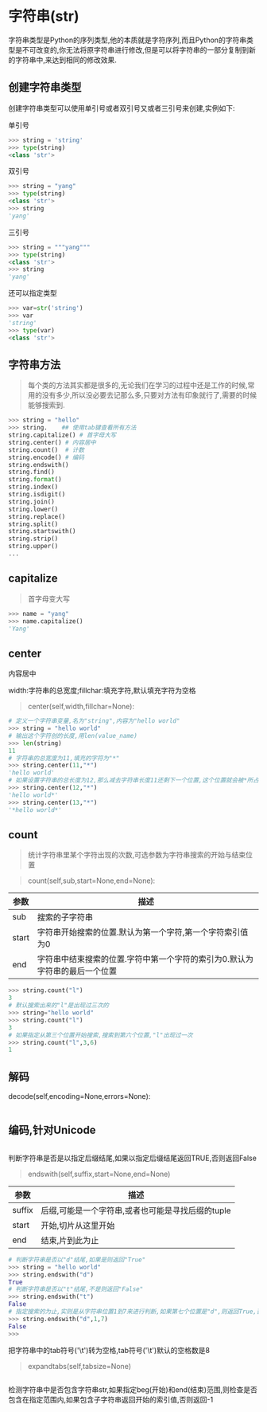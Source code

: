 # 字符串(str)

字符串类型是Python的序列类型,他的本质就是字符序列,而且Python的字符串类型是不可改变的,你无法将原字符串进行修改,但是可以将字符串的一部分复制到新的字符串中,来达到相同的修改效果.

## 创建字符串类型

创建字符串类型可以使用单引号或者双引号又或者三引号来创建,实例如下:

单引号

```python
>>> string = 'string'
>>> type(string)
<class 'str'>
```

双引号

```python
>>> string = "yang"
>>> type(string)
<class 'str'>
>>> string
'yang'
```

三引号

```python
>>> string = """yang"""
>>> type(string)
<class 'str'>
>>> string
'yang'
```

还可以指定类型

```python
>>> var=str('string')
>>> var
'string'
>>> type(var)
<class 'str'>
```

## 字符串方法

> 每个类的方法其实都是很多的,无论我们在学习的过程中还是工作的时候,常用的没有多少,所以没必要去记那么多,只要对方法有印象就行了,需要的时候能够搜索到.

```python
>>> string = "hello"
>>> string.    ## 使用tab键查看所有方法
string.capitalize() # 首字母大写
string.center() # 内容居中
string.count()  # 计数
string.encode() # 编码
string.endswith()
string.find()
string.format()
string.index()
string.isdigit()
string.join()
string.lower()
string.replace()
string.split()
string.startswith()
string.strip()
string.upper()
...
```

## capitalize

> 首字母变大写

```python
>>> name = "yang"
>>> name.capitalize()
'Yang'
```

## center

内容居中

width:字符串的总宽度;fillchar:填充字符,默认填充字符为空格

> center(self,width,fillchar=None):

```python
# 定义一个字符串变量,名为"string",内容为"hello world"
>>> string = "hello world"
# 输出这个字符创的长度,用len(value_name)
>>> len(string)
11
# 字符串的总宽度为11,填充的字符为"*"
>>> string.center(11,"*")
'hello world'
# 如果设置字符串的总长度为12,那么减去字符串长度11还剩下一个位置,这个位置就会被*所占用
>>> string.center(12,"*")
'hello world*'
>>> string.center(13,"*")
'*hello world*'
```

## count

> 统计字符串里某个字符出现的次数,可选参数为字符串搜索的开始与结束位置

> count(self,sub,start=None,end=None):

| 参数    | 描述                                      |
| ----- | --------------------------------------- |
| sub   | 搜索的子字符串                                 |
| start | 字符串开始搜索的位置.默认为第一个字符,第一个字符索引值为0          |
| end   | 字符串中结束搜索的位置.字符中第一个字符的索引为0.默认为字符串的最后一个位置 |

```python
>>> string.count("l")
3
# 默认搜索出来的"l"是出现过三次的
>>> string="hello world"
>>> string.count("l")
3
# 如果指定从第三个位置开始搜索,搜索到第六个位置,"l"出现过一次
>>> string.count("l",3,6)
1
```

## 解码

decode(self,encoding=None,errors=None):

```python

```

## 编码,针对Unicode

```python

```

判断字符串是否是以指定后缀结尾,如果以指定后缀结尾返回TRUE,否则返回False

> endswith(self,suffix,start=None,end=None)

| 参数     | 描述                           |
| ------ | ---------------------------- |
| suffix | 后缀,可能是一个字符串,或者也可能是寻找后缀的tuple |
| start  | 开始,切片从这里开始                   |
| end    | 结束,片到此为止                     |

```python
# 判断字符串是否以"d"结尾,如果是则返回"True"
>>> string = "hello world"
>>> string.endswith("d")
True
# 判断字符串是否以"t"结尾,不是则返回"False"
>>> string.endswith("t")
False
# 指定搜索的为止,实则是从字符串位置1到7来进行判断,如果第七个位置是"d",则返回True,否则返回False
>>> string.endswith("d",1,7)
False
>>>
```

把字符串中的tab符号('\t')转为空格,tab符号('\t')默认的空格数是8

> expandtabs(self,tabsize=None)

```python

```

检测字符串中是否包含字符串str,如果指定beg(开始)和end(结束)范围,则检查是否包含在指定范围内,如果包含子字符串返回开始的索引值,否则返回-1
